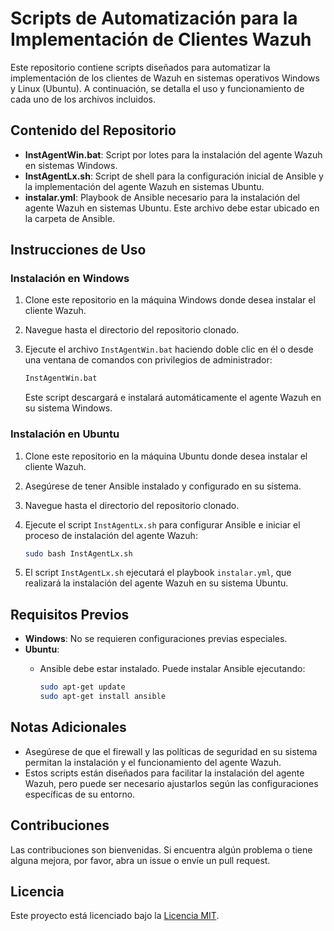 # Scripts de Automatización para la Implementación de Clientes Wazuh

Este repositorio contiene scripts diseñados para automatizar la implementación de los clientes de Wazuh en sistemas operativos Windows y Linux (Ubuntu). A continuación, se detalla el uso y funcionamiento de cada uno de los archivos incluidos.

## Contenido del Repositorio

- **InstAgentWin.bat**: Script por lotes para la instalación del agente Wazuh en sistemas Windows.
- **InstAgentLx.sh**: Script de shell para la configuración inicial de Ansible y la implementación del agente Wazuh en sistemas Ubuntu.
- **instalar.yml**: Playbook de Ansible necesario para la instalación del agente Wazuh en sistemas Ubuntu. Este archivo debe estar ubicado en la carpeta de Ansible.

## Instrucciones de Uso

### Instalación en Windows

1. Clone este repositorio en la máquina Windows donde desea instalar el cliente Wazuh.
2. Navegue hasta el directorio del repositorio clonado.
3. Ejecute el archivo `InstAgentWin.bat` haciendo doble clic en él o desde una ventana de comandos con privilegios de administrador:

    ```sh
    InstAgentWin.bat
    ```

   Este script descargará e instalará automáticamente el agente Wazuh en su sistema Windows.

### Instalación en Ubuntu

1. Clone este repositorio en la máquina Ubuntu donde desea instalar el cliente Wazuh.
2. Asegúrese de tener Ansible instalado y configurado en su sistema.
3. Navegue hasta el directorio del repositorio clonado.
4. Ejecute el script `InstAgentLx.sh` para configurar Ansible e iniciar el proceso de instalación del agente Wazuh:

    ```sh
    sudo bash InstAgentLx.sh
    ```

5. El script `InstAgentLx.sh` ejecutará el playbook `instalar.yml`, que realizará la instalación del agente Wazuh en su sistema Ubuntu.

## Requisitos Previos

- **Windows**: No se requieren configuraciones previas especiales.
- **Ubuntu**:
  - Ansible debe estar instalado. Puede instalar Ansible ejecutando:

    ```sh
    sudo apt-get update
    sudo apt-get install ansible
    ```

## Notas Adicionales

- Asegúrese de que el firewall y las políticas de seguridad en su sistema permitan la instalación y el funcionamiento del agente Wazuh.
- Estos scripts están diseñados para facilitar la instalación del agente Wazuh, pero puede ser necesario ajustarlos según las configuraciones específicas de su entorno.

## Contribuciones

Las contribuciones son bienvenidas. Si encuentra algún problema o tiene alguna mejora, por favor, abra un issue o envíe un pull request.

## Licencia

Este proyecto está licenciado bajo la [Licencia MIT](LICENSE).
